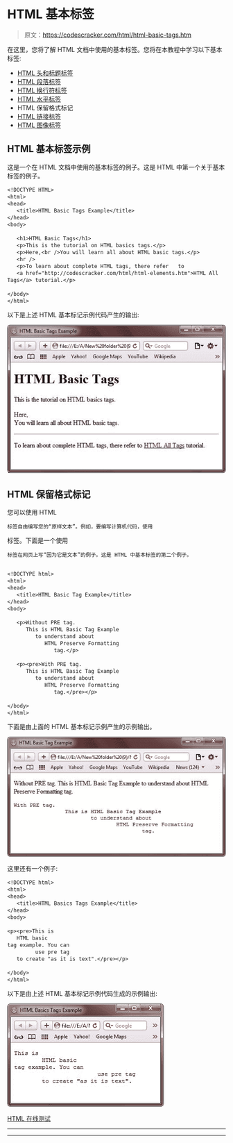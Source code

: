 # HTML 基本标签

> 原文：<https://codescracker.com/html/html-basic-tags.htm>

在这里，您将了解 HTML 文档中使用的基本标签。您将在本教程中学习以下基本标签:

*   [HTML 头和标题标签](/html/html-heading-elements.htm)
*   [HTML 段落标签](/html/html-paragraphs.htm)
*   [HTML 换行符标签](/html/html-line-break.htm)
*   [HTML 水平标签](/html/html-horizontal-rule.htm)
*   HTML 保留格式标记
*   [HTML 链接标签](/html/html-links.htm)
*   [HTML 图像标签](/html/html-images.htm)

## HTML 基本标签示例

这是一个在 HTML 文档中使用的基本标签的例子。这是 HTML 中第一个关于基本标签的例子。

```
<!DOCTYPE HTML>
<html>
<head>
   <title>HTML Basic Tags Example</title>
</head>
<body>

   <h1>HTML Basic Tags</h1>
   <p>This is the tutorial on HTML basics tags.</p>
   <p>Here,<br />You will learn all about HTML basic tags.</p>
   <hr />
   <p>To learn about complete HTML tags, there refer   to 
   <a href="http://codescracker.com/html/html-elements.htm">HTML All Tags</a> tutorial.</p>

</body>
</html>
```

以下是上述 HTML 基本标记示例代码产生的输出:

![html basic tags](img/9533823500b1098136e66ca151ffccaf.png)

## HTML 保留格式标记

您可以使用 HTML

```
标签自由编写您的“原样文本”。例如，要编写计算机代码，使用

```
标签。下面是一个使用

```
标签在网页上写“因为它是文本”的例子。这是 HTML 中基本标签的第二个例子。
```

```

```

```
<!DOCTYPE html>
<html>
<head>
   <title>HTML Basic Tag Example</title>
</head>
<body>

   <p>Without PRE tag.
      This is HTML Basic Tag Example
         to understand about
            HTML Preserve Formatting
               tag.</p>

   <p><pre>With PRE tag.
      This is HTML Basic Tag Example
         to understand about
            HTML Preserve Formatting
               tag.</pre></p>

</body>
</html>
```

下面是由上面的 HTML 基本标记示例产生的示例输出。

![HTML Preserve Formatting Tag](img/d493de31bbaf823e81669bcc31671b17.png)

这里还有一个例子:

```
<!DOCTYPE html>
<html>
<head>
   <title>HTML Basics Tags Example</title>
</head>
<body>

<p><pre>This is
   HTML basic
tag example. You can
         use pre tag
   to create "as it is text".</pre></p>

</body>
</html>
```

以下是由上述 HTML 基本标记示例代码生成的示例输出:

![html preformatted text](img/0fd6c47f3d4b6cdb3545e8a463db77d6.png)

[HTML 在线测试](/exam/showtest.php?subid=4)

* * *

* * *